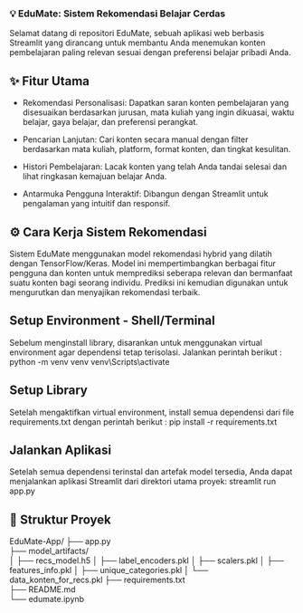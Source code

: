 ### 💡 EduMate: Sistem Rekomendasi Belajar Cerdas
Selamat datang di repositori EduMate, sebuah aplikasi web berbasis Streamlit yang dirancang untuk membantu Anda menemukan konten pembelajaran paling relevan sesuai dengan preferensi belajar pribadi Anda.

## ✨ Fitur Utama
- Rekomendasi Personalisasi: Dapatkan saran konten pembelajaran yang disesuaikan berdasarkan jurusan, mata kuliah yang ingin dikuasai, waktu belajar, gaya belajar, dan preferensi perangkat.

- Pencarian Lanjutan: Cari konten secara manual dengan filter berdasarkan mata kuliah, platform, format konten, dan tingkat kesulitan.

- Histori Pembelajaran: Lacak konten yang telah Anda tandai selesai dan lihat ringkasan kemajuan belajar Anda.

- Antarmuka Pengguna Interaktif: Dibangun dengan Streamlit untuk pengalaman yang intuitif dan responsif.

## ⚙️ Cara Kerja Sistem Rekomendasi
Sistem EduMate menggunakan model rekomendasi hybrid yang dilatih dengan TensorFlow/Keras. Model ini mempertimbangkan berbagai fitur pengguna dan konten untuk memprediksi seberapa relevan dan bermanfaat suatu konten bagi seorang individu. Prediksi ini kemudian digunakan untuk mengurutkan dan menyajikan rekomendasi terbaik.

## Setup Environment - Shell/Terminal
Sebelum menginstall library, disarankan untuk menggunakan virtual environment agar dependensi tetap terisolasi.
Jalankan perintah berikut :
python -m venv venv
venv\Scripts\activate

## Setup Library
Setelah mengaktifkan virtual environment, install semua dependensi dari file requirements.txt dengan perintah berikut :
pip install -r requirements.txt

## Jalankan Aplikasi
Setelah semua dependensi terinstal dan artefak model tersedia, Anda dapat menjalankan aplikasi Streamlit dari direktori utama proyek:
streamlit run app.py

## 📁 Struktur Proyek
EduMate-App/
├── app.py                      
├── model_artifacts/            
│   ├── recs_model.h5
│   ├── label_encoders.pkl
│   ├── scalers.pkl
│   ├── features_info.pkl
│   ├── unique_categories.pkl
│   └── data_konten_for_recs.pkl
├── requirements.txt            
├── README.md                   
└── edumate.ipynb   
